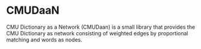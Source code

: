 # CMUDaaN
CMU Dictionary as a Network (CMUDaan) is a small library that provides the CMU Dictionary as network consisting of weighted edges by proportional matching and words as nodes.

